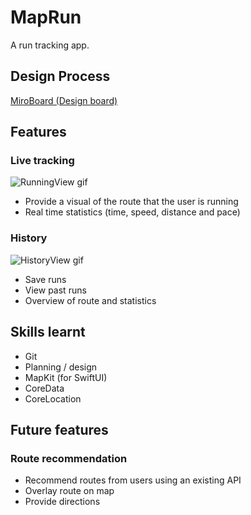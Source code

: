 # MapRun
A run tracking app.

## Design Process
[MiroBoard (Design board)](https://miro.com/app/board/uXjVK6Xezfg=/?share_link_id=106892892998)

## Features

### Live tracking
![RunningView gif](https://github.com/IgorVeLa/MapRun/tree/main/Assets/RunningView.gif)
* Provide a visual of the route that the user is running
* Real time statistics (time, speed, distance and pace)

### History
![HistoryView gif](https://github.com/IgorVeLa/MapRun/tree/main/Assets/HistoryView.gif)
* Save runs
* View past runs
* Overview of route and statistics

## Skills learnt
* Git
* Planning / design
* MapKit (for SwiftUI)
* CoreData
* CoreLocation

## Future features

### Route recommendation
* Recommend routes from users using an existing API
* Overlay route on map
* Provide directions
